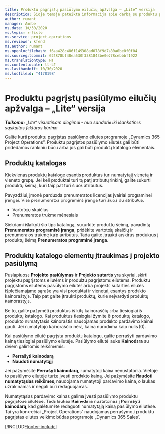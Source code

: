 ```yaml
---
title: Produktu pagrįstų pasiūlymo eilučių apžvalga – „Lite“ versija
description: Šioje temoje pateikta informacija apie darbą su produktu pagrįstomis pasiūlymo eilutėmis.
author: rumant
manager: Annbe
ms.date: 10/30/2020
ms.topic: article
ms.service: project-operations
ms.reviewer: kfend
ms.author: rumant
ms.openlocfilehash: f6aa428c486f149308ad078f9d7a80a0be0f0f04
ms.sourcegitcommit: 625878bf48ea530f3381843be0e778cebbbf1922
ms.translationtype: HT
ms.contentlocale: lt-LT
ms.lasthandoff: 10/30/2020
ms.locfileid: "4178198"
---
```

# <a name="product-based-quote-lines-overview---lite"></a>Produktu pagrįstų pasiūlymo eilučių apžvalga – „Lite“ versija

_**Taikoma:** „Lite“ visuotiniam diegimui – nuo sandorio iki išankstinės sąskaitos faktūros kūrimo_

Galite kurti produktu pagrįstas pasiūlymo eilutes programoje „Dynamics 365 Project Operations”. Produktu pagrįstos pasiūlymo eilutės gali būti pridedamos rankiniu būdu arba jos gali būti produktų katalogo elementais.

## <a name="product-catalog"></a>Produktų katalogas

Kiekvienas produktų kataloge esantis produktas turi numatytąjį vienetą ir vieneto grupę. Jei keli produktai turi tą patį atributų rinkinį, galite sukurti produktų šeimą, kuri taip pat turi šiuos atributus. 

Pavyzdžiui, įmonė parduoda prenumeratos licencijas įvairiai programinei įrangai. Visa prenumeratos programinė įranga turi šiuos du atributus:

- Vartotojų skaičius
- Prenumeratos trukmė mėnesiais

Siekdami išlaikyti šio tipo katalogą, sukurkite produktų šeimą, pavadintą **Prenumeratos programinė įranga**, pridėkite vartotojų skaičių ir prenumeratos trukmę kaip atributus. Tada galite įtraukti atskirus produktus į produktų šeimą **Prenumeratos programinė įranga**.

## <a name="add-product-catalog-items-to-a-project-quote"></a>Produktų katalogo elementų įtraukimas į projekto pasiūlymą

Puslapiuose **Projekto pasiūlymas** ir **Projekto sutartis** yra skyriai, skirti projektu pagrįstoms eilutėms ir produktu pagrįstoms eilutėms. Produktu pagrįstoms eilutėms pasiūlymo eilutės arba projekto sutarties eilutės išplečiamajame sąraše yra visi produktai ir vienetai, esantys produkto kainoraštyje. Taip pat galite įtraukti produktų, kurie neįvardyti produktų kainoraštyje.

Be to, galite pažymėti produktus iš kitų kainoraščių arba tiesiogiai iš produktų katalogo. Kai produktus tiesiogiai žymite iš produktų katalogo, produkto numatytasis kainoraštis naudojamas produkto pardavimo kainai gauti. Jei numatytojo kainoraščio nėra, kaina nurodoma kaip nulis (0).

Kai pasiūlymo eilutė pagrįsta produktų katalogu, galite perrašyti pardavimo kainą tiesiogiai pasiūlymo eilutėje. Pasiūlymo eilutė lauke **Kainodara** su dviem galimomis reikšmėmis:

- **Perrašyti kainodarą**
- **Naudoti numatytąjį**

Jei pažymėsite **Perrašyti kainodarą**, numatytoji kaina nenustatoma. Vietoje to pasiūlymo eilutėje turite įvesti produkto kainą. Jei pažymėsite **Naudoti numatytąsias reikšmes**, naudojama numatytoji pardavimo kaina, o laukas užrakinamas ir negali būti redaguojamas.

Numatytąsias pardavimo kainas galima įvesti pasiūlymo produktu pagrįstose eilutėse. Tada laukas **Kainodara** nustatomas į **Perrašyti kainodarą**, kad galėtumėte redaguoti numatytąją kainą pasiūlymo eilutėse. Tai yra konkrečiai „Project Operations” naudojamas perrašymo į produktu pagrįstas eilutes veikimo būdas programoje „Dynamics 365 Sales”.


[!INCLUDE[footer-include](../../includes/footer-banner.md)]